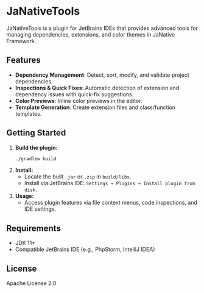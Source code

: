 # JaNativeTools

JaNativeTools is a plugin for JetBrains IDEs that provides advanced tools for managing dependencies, extensions, and color themes in JaNative Framework.

## Features

- **Dependency Management**: Detect, sort, modify, and validate project dependencies.
- **Inspections & Quick Fixes**: Automatic detection of extension and dependency issues with quick-fix suggestions.
- **Color Previews**: Inline color previews in the editor.
- **Template Generation**: Create extension files and class/function templates.

## Getting Started

1. **Build the plugin:**
   ```sh
   ./gradlew build
   ```
2. **Install:**
    - Locate the built `.jar` or `.zip` in `build/libs`.
    - Install via JetBrains IDE: `Settings → Plugins → Install plugin from disk`.
3. **Usage:**
    - Access plugin features via file context menus, code inspections, and IDE settings.

## Requirements

- JDK 11+
- Compatible JetBrains IDE (e.g., PhpStorm, IntelliJ IDEA)

## License

Apache License 2.0